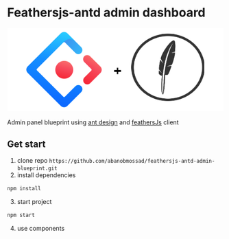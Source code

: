 # Feathersjs-antd admin dashboard

<p align="center">
  <img src="./public/images/logo.png" alt="Logo" title="Feathersjs-antd admin dashboard"/>
</p>

Admin panel blueprint using [ant design](https://ant.design/) and [feathersJs](https://docs.feathersjs.com/) client

## Get start

1. clone repo `https://github.com/abanobmossad/feathersjs-antd-admin-blueprint.git`
2. install dependencies

```sh
npm install
```

3. start project

```sh
npm start
```

4. use components
